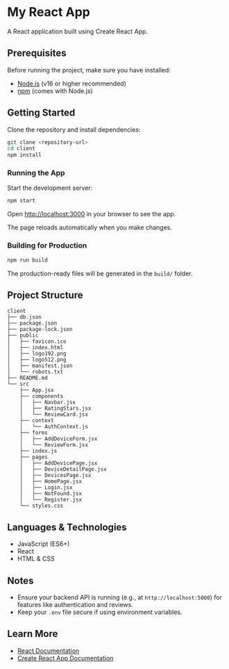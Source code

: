 # My React App

A React application built using Create React App.

## Prerequisites

Before running the project, make sure you have installed:

* [Node.js](https://nodejs.org/) (v16 or higher recommended)
* [npm](https://www.npmjs.com/) (comes with Node.js)

## Getting Started

Clone the repository and install dependencies:

```bash
git clone <repository-url>
cd client
npm install
```

### Running the App

Start the development server:

```bash
npm start
```

Open [http://localhost:3000](http://localhost:3000) in your browser to see the app.

The page reloads automatically when you make changes.

### Building for Production

```bash
npm run build
```

The production-ready files will be generated in the `build/` folder.


## Project Structure

```
client
├── db.json
├── package.json
├── package-lock.json
├── public
│   ├── favicon.ico
│   ├── index.html
│   ├── logo192.png
│   ├── logo512.png
│   ├── manifest.json
│   └── robots.txt
├── README.md
└── src
    ├── App.jsx
    ├── components
    │   ├── Navbar.jsx
    │   ├── RatingStars.jsx
    │   └── ReviewCard.jsx
    ├── context
    │   └── AuthContext.js
    ├── forms
    │   ├── AddDeviceForm.jsx
    │   └── ReviewForm.jsx
    ├── index.js
    ├── pages
    │   ├── AddDevicePage.jsx
    │   ├── DeviceDetailPage.jsx
    │   ├── DevicesPage.jsx
    │   ├── HomePage.jsx
    │   ├── Login.jsx
    │   ├── NotFound.jsx
    │   └── Register.jsx
    └── styles.css
```

## Languages & Technologies

* JavaScript (ES6+)
* React
* HTML & CSS

## Notes

* Ensure your backend API is running (e.g., at `http://localhost:5000`) for features like authentication and reviews.
* Keep your `.env` file secure if using environment variables.

## Learn More

* [React Documentation](https://reactjs.org/)
* [Create React App Documentation](https://create-react-app.dev/docs/getting-started/)
